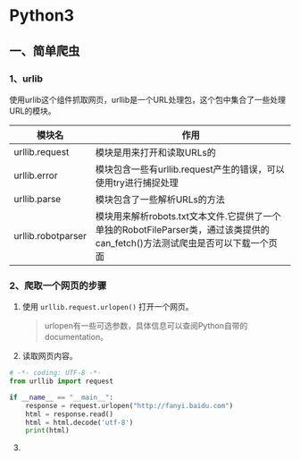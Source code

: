 # Python3

## 一、简单爬虫

### 1、urlib

使用urlib这个组件抓取网页，urllib是一个URL处理包，这个包中集合了一些处理URL的模块。

|模块名             |作用                          |
|-------------------|-----------------------------|
|urllib.request     |模块是用来打开和读取URLs的     |
|urllib.error       |模块包含一些有urllib.request产生的错误，可以使用try进行捕捉处理|
|urllib.parse       |模块包含了一些解析URLs的方法   |
|urllib.robotparser |模块用来解析robots.txt文本文件.它提供了一个单独的RobotFileParser类，通过该类提供的can_fetch()方法测试爬虫是否可以下载一个页面  |

### 2、爬取一个网页的步骤

1. 使用 `urllib.request.urlopen()` 打开一个网页。

    >   urlopen有一些可选参数，具体信息可以查阅Python自带的documentation。

2. 读取网页内容。

```python
# -*- coding: UTF-8 -*-
from urllib import request

if __name__ == "__main__":
    response = request.urlopen("http://fanyi.baidu.com")
    html = response.read()
    html = html.decode('utf-8')
    print(html)
```
3. 